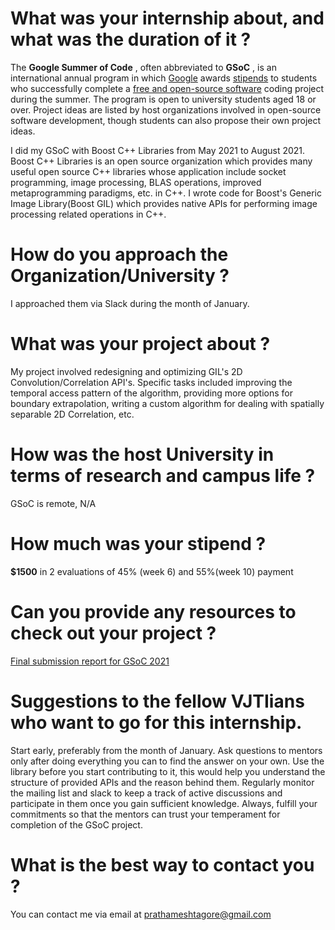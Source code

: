 # What was your internship about, and what was the duration of it ?

The **Google Summer of Code** , often abbreviated to **GSoC** , is an international annual program in which [Google](https://en.wikipedia.org/wiki/Google) awards [stipends](https://en.wikipedia.org/wiki/Stipend) to students who successfully complete a [free and open-source software](https://en.wikipedia.org/wiki/Free_and_open-source_software) coding project during the summer. The program is open to university students aged 18 or over. Project ideas are listed by host organizations involved in open-source software development, though students can also propose their own project ideas.

I did my GSoC with Boost C++ Libraries from May 2021 to August 2021. Boost C++ Libraries is an open source organization which provides many useful open source C++ libraries whose application include socket programming, image processing, BLAS operations, improved metaprogramming paradigms, etc. in C++. I wrote code for Boost's Generic Image Library(Boost GIL) which provides native APIs for performing image processing related operations in C++.

# How do you approach the Organization/University ?

I approached them via Slack during the month of January.

# What was your project about ?

My project involved redesigning and optimizing GIL's 2D Convolution/Correlation API's. Specific tasks included improving the temporal access pattern of the algorithm, providing more options for boundary extrapolation, writing a custom algorithm for dealing with spatially separable 2D Correlation, etc.

# How was the host University in terms of research and campus life ?

GSoC is remote, N/A

# How much was your stipend ?

**$1500** in 2 evaluations of 45% (week 6) and 55%(week 10) payment

# Can you provide any resources to check out your project ?

[Final submission report for GSoC 2021](https://gist.github.com/meshtag/17fb6ae2a3562d12af335ffa41a82226)

# Suggestions to the fellow VJTIians who want to go for this internship.

Start early, preferably from the month of January. Ask questions to mentors only after doing everything you can to find the answer on your own. Use the library before you start contributing to it, this would help you understand the structure of provided APIs and the reason behind them. Regularly monitor the mailing list and slack to keep a track of active discussions and participate in them once you gain sufficient knowledge. Always, fulfill your commitments so that the mentors can trust your temperament for completion of the GSoC project.

# What is the best way to contact you ?

You can contact me via email at [prathameshtagore@gmail.com](mailto:prathameshtagore@gmail.com)
